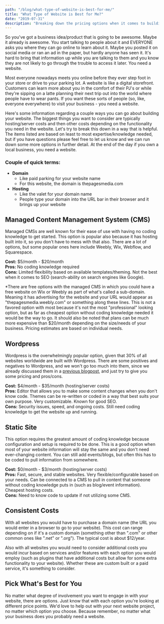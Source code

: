 ```yaml
---
path: "/blog/what-type-of-website-is-best-for-me/"
title: "What Type of Website is Best for Me?"
date: "2019-07-31"
description: "Breaking down the pricing options when it comes to building a website and a few pros and cons of each. Estimated reading time 4.5 minutes"
---
```


So you've got a business idea/product that is going to be awesome. Maybe it already is awesome. You start talking to people about it and EVERYONE asks you where they can go online to learn about it. Maybe you posted it on social media or ran an ad in the paper, but hardly anyone has seen it. It's hard to bring that information up while you are talking to them and you know they are not likely to go through the trouble to access it later. You need a website.

Most everyone nowadays meets you online before they ever step foot in your store or drive to your parking lot. A website is like a digital storefront. Customers can learn more about you in the comfort of their PJ's or while they're sipping on a latte planning their next trip out into the world where people have to wear pants. If you want these sorts of people (so, like, everyone everywhere) to visit your business - you need a website.

Here's some information regarding a couple ways you can go about building your website. The biggest things you want to consider are typically hosting/server costs and then other costs depending on the functionality you need in the website. Let's try to break this down in a way that is helpful. The items listed are based on least to most expertise/knowledge needed, but if you have questions please feel free to let us know and we can run down some more options in further detail. At the end of the day if you own a local business, you need a website.

### Couple of quick terms:

- **Domain**
  - Like paid parking for your website name
  - For this website, the domain is thepagesmedia.com
- **Hosting**
  - Like the valet for your domain name
  - People type your domain into the URL bar in their browser and it brings up your website

## Managed Content Management System (CMS)

Managed CMSs are well known for their ease of use with having no coding knowledge to get started. This option is popular also because it has hosting built into it, so you don't have to mess with that also. There are a lot of options, but some popular ones here include Weebly, Wix, Webflow, and Squarespace.

**Cost:** $5/month - $20/month  
**Pros:** No coding knowledge required  
**Cons:** Limited flexibility based on available templates/theming. Not the best when it comes to SEO (search-ability on search engines like Google).

\*There are free options with the managed CMS in which you could have a free website on Wix or Weebly as part of what's called a sub-domain. Meaning it has advertising for the website and your URL would appear as "thepagesmedia.weebly.com" or something along these lines. This is not a favored option with most because it's not the most "professional" looking option, but as far as cheapest option without coding knowledge needed it would be the way to go. It should also be noted that plans can be much more expensive than \$20/month depending on the size/needs of your business. Pricing estimates are based on individual needs.

## Wordpress

Wordpress is the overwhelmingly popular option, given that 30% of all websites worldwide are built with Wordpress. There are some positives and negatives to Wordpress, and we won't go too much into them, since we already discussed them in a [previous blogpost](https://www.thepagesmedia.com/blog/why-you-should-not-use-wordpress), and just try to give you some pricing and pros/cons.

**Cost:** $4/month - $35/month (hosting/server costs)  
**Pros:** Editor that allows you to make some content changes when you don't know code. Themes can be re-written or coded in a way that best suits your own purpose. Very customizable. Known for good SEO.  
**Cons:** Security issues, speed, and ongoing costs. Still need coding knowledge to get the website up and running.

## Static Site

This option requires the greatest amount of coding knowledge because configuration and setup is required to be done. This is a good option when most of your website information will stay the same and you don't need ever-changing content. You can still add events/blogs, but often this has to be coded to pull information from somewhere.

**Cost:** $0/month - $3/month (hosting/server costs)  
**Pros:** Fast, secure, and stable websites. Very flexible/configurable based on your needs. Can be connected to a CMS to pull in content that someone without coding knowledge puts in (such as blog/event information). Cheapest hosting costs.  
**Cons:** Need to know code to update if not utilizing some CMS.

## Consistent Costs

With all websites you would have to purchase a domain name (the URL you would enter in a browser to go to your website). This cost can range depending on if it's a custom domain (something other than ".com" or other common ones like ".net" or ".org"). The typical cost is about \$12/year.

Also with all websites you would need to consider additional costs you would incur based on services and/or features with each option you would employ (such as plugins that have additional costs but allow for some extra functionality to your website). Whether these are custom built or a paid service, it's something to consider.

## Pick What's Best for You

No matter what degree of involvement you want to engage in with your website, there are options. Just know that with each option you're looking at different price points. We'd love to help out with your next website project, no matter which option you choose. Because remember, no matter what your business does you probably need a website.
